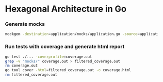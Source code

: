 # Hexagonal Architecture in Go

### Generate mocks
```bash
mockgen -destination=application/mocks/application.go -source=application/product.go application
```

### Run tests with coverage and generate html report
```bash
go test ./... -coverprofile=coverage.out
grep -v "mocks/" coverage.out > filtered_coverage.out
rm coverage.out
go tool cover -html=filtered_coverage.out -o coverage.html
rm filtered_coverage.out
```